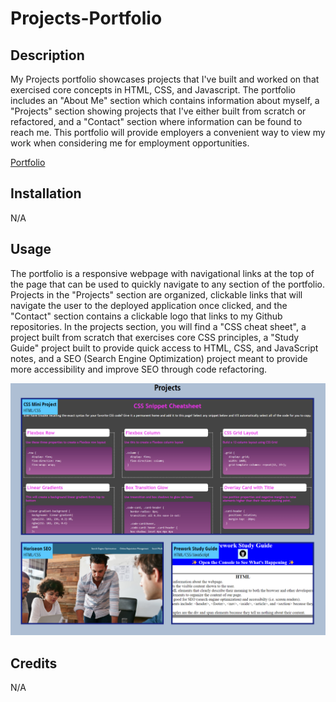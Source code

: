 # Projects-Portfolio

## Description

My Projects portfolio showcases projects that I've built and worked on that exercised core concepts in HTML, CSS, and Javascript. The portfolio includes an "About Me" section which contains information about myself, a "Projects" section showing projects that I've either built from scratch or refactored, and a "Contact" section where information can be found to reach me. This portfolio will provide employers a convenient way to view my work when considering me for employment opportunities.

[Portfolio](https://codehashira28.github.io/Projects-Portfolio/)

## Installation

N/A

## Usage

The portfolio is a responsive webpage with navigational links at the top of the page that can be used to quickly navigate to any section of the portfolio. Projects in the "Projects" section are organized, clickable links that will navigate the user to the deployed application once clicked, and the "Contact" section contains a clickable logo that links to my Github repositories. In the projects section, you will find a "CSS cheat sheet", a project built from scratch that exercises core CSS principles, a "Study Guide" project built to provide quick access to HTML, CSS, and JavaScript notes, and a SEO (Search Engine Optimization) project meant to provide more accessibility and improve SEO through code refactoring.


![Portfolio](./assets/Projects-Portfolio.png)

## Credits

N/A